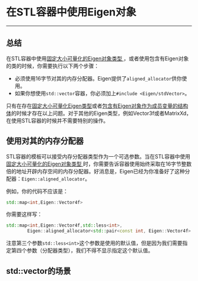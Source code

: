 # 在STL容器中使用Eigen对象
---

## 总结

在STL容器中使用[固定大小可量化的Eigen对象类型 ](./FixedSizeVetorizableEigenObjects.md)，或者使用包含有Eigen对象的类的时候，你需要执行以下两个步骤：
- 必须使用16字节对其的内存分配器。Eigen提供了`aligned_allocator`供你使用。
- 如果你想使用`std::vector`容器，你必须加上`#include <Eigen/stdVector>`。

只有在存在[固定大小可量化Eigen类型](./FixedSizeVectorizableEigenObjects.md)或者[包含有Eigen对象作为成员变量的结构体](./StructHavingEigenMembers.md)的时候才存在以上问题。对于其他的Eigen类型，例如Vector3f或者MatrixXd，在使用STL容器的时候并不需要特别的操作。

## 使用对其的内存分配器

STL容器的模板可以接受内存分配器类型作为一个可选参数。当在STL容器中使用[固定大小可量化的Eigen对象类型 ](./FixedSizeVetorizableEigenObjects.md)时，你需要告诉容器使用始终采取在16字节整数倍的地址开辟内存空间的内存分配器。好消息是，Eigen已经为你准备好了这种分配器：`Eigen::aligned_allocator`。

例如，你的代码不应该是：
```cpp
std::map<int,Eigen::Vector4f>
```
你需要这样写：
```cpp
std::map<int,Eigen::Vector4f,std::less<int>,
        Eigen::aligned_allocator<std::pair<const int, Eigen::Vector4f> > >
```

注意第三个参数`std::less<int>`这个参数是使用的默认值，但是因为我们需要指定第四个参数（分配器类型），我们不得不显示指定这个默认值。

## std::vector的场景


